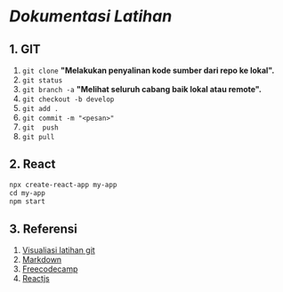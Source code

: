 # _Dokumentasi Latihan_

## 1. GIT

1. `git clone` **"Melakukan penyalinan kode sumber dari repo ke lokal".**
2. `git status`
3. `git branch -a` **"Melihat seluruh cabang baik lokal atau remote".**
4. `git checkout -b develop`
5. `git add .`
6. `git commit -m "<pesan>"`
7. `git  push`
8. `git pull`

## 2. React

```markdown
npx create-react-app my-app
cd my-app
npm start
```
## 3. Referensi

1. [Visualiasi latihan git](https://learngitbranching.js.org/)
2. [Markdown](https://guides.github.com/features/mastering-markdown/)
3. [Freecodecamp](https://www.freecodecamp.org/)
4. [Reactjs](https://reactjs.org/docs/create-a-new-react-app.html)
